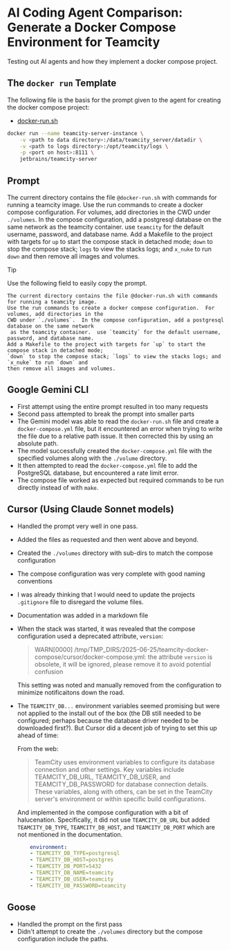 # AI Coding Agent Comparison: Generate a Docker Compose Environment for Teamcity

Testing out AI agents and how they implement a docker compose project.

## The `docker run` Template

The following file is the basis for the prompt given to the agent for creating the docker compose project:

- [docker-run.sh](./docker-run.sh)

```bash
docker run --name teamcity-server-instance \
    -v <path to data directory>:/data/teamcity_server/datadir \
    -v <path to logs directory>:/opt/teamcity/logs \
    -p <port on host>:8111 \
    jetbrains/teamcity-server
```

## Prompt

The current directory contains the file `@docker-run.sh` with commands for running a teamcity image.  Use the run commands to create a docker compose configuration.  For volumes, add directories in the CWD under `./volumes`.  In the compose configuration, add a postgresql database on the same network as the teamcity container.  use `teamcity` for the default username, password, and database name.  Add a Makefile to the project with targets for `up` to start the compose stack in detached mode; `down` to stop the compose stack; `logs` to view the stacks logs; and `x_nuke` to run `down` and then remove all images and volumes.

> [!TIP]
> Use the following field to easily copy the prompt.

```text
The current directory contains the file @docker-run.sh with commands for running a teamcity image.
Use the run commands to create a docker compose configuration.  For volumes, add directories in the
CWD under `./volumes`.  In the compose configuration, add a postgresql database on the same network
 as the teamcity container.  use `teamcity` for the default username, password, and database name.
Add a Makefile to the project with targets for `up` to start the compose stack in detached mode;
`down` to stop the compose stack; `logs` to view the stacks logs; and `x_nuke` to run `down` and
then remove all images and volumes.
```

## Google Gemini CLI

- First attempt using the entire prompt resulted in too many requests
- Second pass attempted to break the prompt into smaller parts
- The Gemini model was able to read the `docker-run.sh` file and create a `docker-compose.yml` file, but it encountered an error when trying to write the file due to a relative path issue. It then corrected this by using an absolute path.
- The model successfully created the `docker-compose.yml` file with the specified volumes along with the `./volume` directory.
- It then attempted to read the `docker-compose.yml` file to add the PostgreSQL database, but encountered a rate limit error.
- The compose file worked as expected but required commands to be run directly instead of with `make`.

## Cursor (Using Claude Sonnet models)

- Handled the prompt very well in one pass.
- Added the files as requested and then went above and beyond.
- Created the `./volumes` directory with sub-dirs to match the compose configuration
- The compose configuration was very complete with good naming conventions
- I was already thinking that I would need to update the projects `.gitignore` file to disregard the volume files.
- Documentation was added in a markdown file
- When the stack was started, it was revealed that the compose configuration used a deprecated attribute, `version`:

  > WARN[0000] /tmp/TMP_DIRS/2025-06-25/teamcity-docker-compose/cursor/docker-compose.yml: the attribute `version` is obsolete, it will be ignored, please remove it to avoid potential confusion

  This setting was noted and manually removed from the configuration to minimize notificaitons down the road.

- The `TEAMCITY_DB...` environment variables seemed promising but were not applied to the install out of the box (the DB still needed to be configured; perhaps because the database driver needed to be downloaded first?).  But Cursor did a decent job of trying to set this up ahead of time:

  From the web:

  > TeamCity uses environment variables to configure its database connection and other settings. Key variables include TEAMCITY_DB_URL, TEAMCITY_DB_USER, and TEAMCITY_DB_PASSWORD for database connection details. These variables, along with others, can be set in the TeamCity server's environment or within specific build configurations.

  And implemented in the compose configuration with a bit of halucenation.  Specifically, it did not use `TEAMCITY_DB_URL` but added `TEAMCITY_DB_TYPE`, `TEAMCITY_DB_HOST`, and `TEAMCITY_DB_PORT` which are not mentioned in the documentation.

  ```yaml
      environment:
      - TEAMCITY_DB_TYPE=postgresql
      - TEAMCITY_DB_HOST=postgres
      - TEAMCITY_DB_PORT=5432
      - TEAMCITY_DB_NAME=teamcity
      - TEAMCITY_DB_USER=teamcity
      - TEAMCITY_DB_PASSWORD=teamcity
  ```

## Goose

- Handled the prompt on the first pass
- Didn't attempt to create the `./volumes` directory but the compose configuration include the paths.

